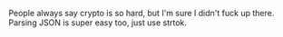 People always say crypto is so hard, but I'm sure I didn't fuck up there. Parsing JSON is super easy too, just use strtok.

